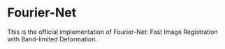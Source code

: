 # Fourier-Net

This is the official implementation of Fourier-Net: Fast Image Registration with Band-limited Deformation.


